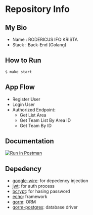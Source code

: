 # Repository Info

## My Bio

- Name : RODERICUS IFO KRISTA
- Stack : Back-End (Golang)

## How to Run

```
$ make start
```

## App Flow

- Register User
- Login User
- Authorized Endpoint:
  - Get List Area
  - Get Team List By Area ID
  - Get Team By ID

## Documentation

[![Run in Postman](https://run.pstmn.io/button.svg)](https://app.getpostman.com/run-collection/fbab18f85677c9447e6e?action=collection%2Fimport)

## Depedency

- [google-wire](https://github.com/google/wire): for depedency injection
- [jwt](https://github.com/golang-jwt/jwt): for auth process
- [bcrypt](https://pkg.go.dev/golang.org/x/crypto/bcrypt): for hasing password
- [echo](https://echo.labstack.com/): framework
- [gorm](gorm.io/gorm): ORM
- [gorm-postgres](gorm.io/driver/postgres): database driver

